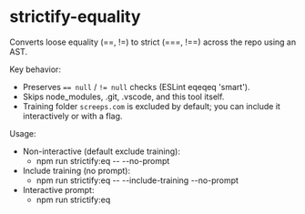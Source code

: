 # strictify-equality

Converts loose equality (==, !=) to strict (===, !==) across the repo using an AST.

Key behavior:

- Preserves `== null` / `!= null` checks (ESLint eqeqeq 'smart').
- Skips node_modules, .git, .vscode, and this tool itself.
- Training folder `screeps.com` is excluded by default; you can include it interactively or with a flag.

Usage:

- Non-interactive (default exclude training):
  - npm run strictify:eq -- --no-prompt
- Include training (no prompt):
  - npm run strictify:eq -- --include-training --no-prompt
- Interactive prompt:
  - npm run strictify:eq
